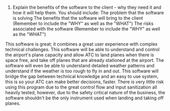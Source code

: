1.  Explain the benefits of the software to the client - why they need it and how it will help them. You should include:
    The problem that the software is solving
    The benefits that the software will bring to the client (Remember to include the "WHY" as well as the "WHAT")
    The risks associated with the software (Remember to include the "WHY" as well as the "WHAT")

This software is great; it combines a great user experience with complex technical challenges. This software will be able to understand and control the airport's plane capacity and allow ATC to land planes when there is space free, and take off planes that are already stationed at the airport. The software will even be able to understand detailed weather patterns and understand if the weather is too rough to fly in and out. This software will bridge the gap between technical knowledge and an easy to use system, this is so your ATC can make better decisions, faster. There is very little risk using this program due to the great control flow and input sanitization all heavily tested, however, due to the safety critical nature of the business, the software shouldn't be the only instrument used when landing and taking off planes.